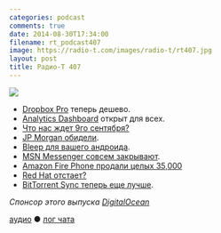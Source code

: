 ```yaml
---
categories: podcast
comments: true
date: 2014-08-30T17:34:00
filename: rt_podcast407
image: https://radio-t.com/images/radio-t/rt407.jpg
layout: post
title: Радио-Т 407
---
```


![](https://radio-t.com/images/radio-t/rt407.jpg)

* [Dropbox Pro](http://prsm.tc/jm5KaB) теперь дешево.
* [Analytics Dashboard](http://techcrunch.com/2014/08/27/how-many-people-see-your-tweets-twitter-opens-its-nifty-analytics-dashboard-to-everyone/) открыт для всех.
* [Что нас ждет 9го сентября?](http://www.macworld.com/article/2600188/what-to-expect-from-apples-september-9-event.html)
* [JP Morgan обидели](http://venturebeat.com/2014/08/29/jp-morgans-security-breach-points-to-broader-issues-in-cyber-security/).
* [Bleep для вашего андроида](http://www.geeky-gadgets.com/bleep-cable-charges-your-phone-and-backs-up-data-2014-08-27/).
* [MSN Messenger совсем закрывают](http://thenextweb.com/asia/2014/08/29/microsofts-iconic-msn-messenger-closing-china-last-market-remains/).
* [Amazon Fire Phone продали целых 35,000](http://www.geekwire.com/2014/number-amazon-fire-phones-still-use-one-month-estimated-35000/)
* [Red Hat отстает?](http://www.infoworld.com/t/open-source-software/how-red-hat-can-catch-the-developer-train-249225)
* [BitTorrent Sync теперь еще лучше](http://prsm.tc/d08ou8).

_Спонсор этого выпуска [DigitalOcean](https://www.digitalocean.com)_

[аудио](http://cdn.radio-t.com/rt_podcast407.mp3) ● [лог чата](http://chat.radio-t.com/logs/radio-t-407.html)
<audio src="http://cdn.radio-t.com/rt_podcast407.mp3" preload="none"></audio>
